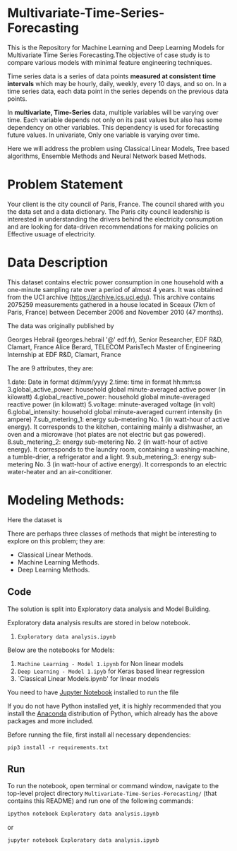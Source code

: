 # Multivariate-Time-Series-Forecasting
This is the Repository for Machine Learning and Deep Learning Models for Multivariate Time Series Forecasting.The objective of case study is to compare various models with minimal feature engineering techniques.

Time series data is a series of data points **measured at consistent time intervals** which may be hourly, daily, weekly, every 10 days, and so on. In a time series data, each data point in the series depends on the previous data points.

In **multivariate, Time-Series** data, multiple variables will be varying over time. Each variable depends not only on its past values but also has some dependency on other variables. This dependency is used for forecasting future values. In univariate, Only one variable is varying over time.

Here we will address the problem using Classical Linear Models, Tree based algorithms, Ensemble Methods and Neural Network based Methods.

# Problem Statement
Your client is the city council of Paris, France. The council shared with you the data set and a data dictionary. The Paris city council leadership is interested in understanding the drivers behind the electricity consumption and are looking for data-driven recommendations for making policies on Effective usuage of electricity.

# Data Description
This dataset contains electric power consumption in one household with a one-minute sampling rate over a period of almost 4 years. It was obtained from the UCI archive (https://archive.ics.uci.edu). This archive contains 2075259 measurements gathered in a house located in Sceaux (7km of Paris, France) between December 2006 and November 2010 (47 months).

The data was originally published by 

Georges Hebrail (georges.hebrail '@' edf.fr), Senior Researcher, EDF R&D, Clamart, France
Alice Berard, TELECOM ParisTech Master of Engineering Internship at EDF R&D, Clamart, France

The are 9 attributes, they are:

1.date: Date in format dd/mm/yyyy
2.time: time in format hh:mm:ss
3.global_active_power: household global minute-averaged active power (in kilowatt)
4.global_reactive_power: household global minute-averaged reactive power (in kilowatt)
5.voltage: minute-averaged voltage (in volt)
6.global_intensity: household global minute-averaged current intensity (in ampere)
7.sub_metering_1: energy sub-metering No. 1 (in watt-hour of active energy). It corresponds to the kitchen, containing mainly a dishwasher, an oven and a microwave (hot plates are not electric but gas powered).
8.sub_metering_2: energy sub-metering No. 2 (in watt-hour of active energy). It corresponds to the laundry room, containing a washing-machine, a tumble-drier, a refrigerator and a light.
9.sub_metering_3: energy sub-metering No. 3 (in watt-hour of active energy). It corresponds to an electric water-heater and an air-conditioner.

# Modeling Methods:

Here the dataset is 

There are perhaps three classes of methods that might be interesting to explore on this problem; they are:

* Classical Linear Methods.
* Machine Learning Methods.
* Deep Learning Methods.

## Code

The solution is split into Exploratory data analysis and Model Building. 

Exploratory data analysis results are stored in below notebook.

1. `Exploratory data analysis.ipynb`

Below are the notebooks for Models:

1. `Machine Learning - Model 1.ipynb` for Non linear models
2. `Deep Learning - Model 1.ipyb` for Keras based linear regression
3. `Classical Linear Models.ipynb' for linear models

You need to have [Jupyter Notebook](http://ipython.org/notebook.html) installed to run the file

If you do not have Python installed yet, it is highly recommended that you install the [Anaconda](http://continuum.io/downloads) distribution of Python, which already has the above packages and more included. 

Before running the file, first install all necessary dependencies:

```
pip3 install -r requirements.txt
```

## Run

To run the notebook, open terminal or command window, navigate to the top-level project directory `Multivariate-Time-Series-Forecasting/` (that contains this README) and run one of the following commands:

```bash
ipython notebook Exploratory data analysis.ipynb
```  
or
```bash
jupyter notebook Exploratory data analysis.ipynb
```




